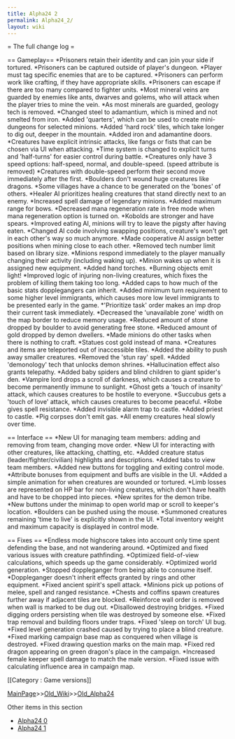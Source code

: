 ```yaml
---
title: Alpha24 2
permalink: Alpha24_2/
layout: wiki
---
```

= The full change log =

== Gameplay== 
*Prisoners retain their identity and can join your side if tortured.
*Prisoners can be captured outside of player's dungeon.
*Player must tag specific enemies that are to be captured.
*Prisoners can perform work like crafting, if they have appropriate skills.
*Prisoners can escape if there are too many compared to fighter units.
*Most mineral veins are guarded by enemies like ants, dwarves and golems, who will attack when the player tries to mine the vein.
*As most minerals are guarded, geology tech is removed.
*Changed steel to adamantium, which is mined and not smelted from iron.
*Added 'quarters', which can be used to create mini-dungeons for selected minions.
*Added 'hard rock' tiles, which take longer to dig out, deeper in the mountain.
*Added iron and adamantine doors.
*Creatures have explicit intrinsic attacks, like fangs or fists that can be chosen via UI when attacking.
*Time system is changed to explicit turns and 'half-turns' for easier control during battle.
*Creatures only have 3 speed options: half-speed, normal, and double-speed. (speed attribute is removed)
*Creatures with double-speed perform their second move immediately after the first.
*Boulders don't wound huge creatures like dragons.
*Some villages have a chance to be generated on the 'bones' of others.
*Healer AI prioritizes healing creatures that stand directly next to an enemy.
*Increased spell damage of legendary minions.
*Added maximum range for bows.
*Decreased mana regeneration rate in free mode when mana regeneration option is turned on.
*Kobolds are stronger and have spears.
*Improved eating AI, minions will try to leave the pigsty after having eaten.
*Changed AI code involving swapping positions, creature's won't get in each other's way so much anymore.
*Made cooperative AI assign better positions when mining close to each other.
*Removed tech number limit based on library size.
*Minions respond immediately to the player manually changing their activity (including waking up).
*Minion wakes up when it is assigned new equipment.
*Added hand torches.
*Burning objects emit light!
*Improved logic of injuring non-living creatures, which fixes the problem of killing them taking too long.
*Added caps to how much of the basic stats dopplegangers can inherit.
*Added minimum turn requirement to some higher level immigrants, which causes more low level immigrants to be presented early in the game.
*'Prioritize task' order makes an imp drop their current task immediately.
*Decreased the 'unavailable zone' width on the map border to reduce memory usage.
*Reduced amount of stone dropped by boulder to avoid generating free stone.
*Reduced amount of gold dropped by demon dwellers.
*Made minions do other tasks when there is nothing to craft.
*Statues cost gold instead of mana.
*Creatures and items are teleported out of inaccessible tiles.
*Added the ability to push away smaller creatures.
*Removed the 'stun ray' spell.
*Added 'demonology' tech that unlocks demon shrines.
*Hallucination effect also grants telepathy.
*Added baby spiders and blind children to giant spider's den.
*Vampire lord drops a scroll of darkness, which causes a creature to become permanently immune to sunlight.
*Ghost gets a 'touch of insanity' attack, which causes creatures to be hostile to everyone.
*Succubus gets a 'touch of love' attack, which causes creatures to become peaceful.
*Robe gives spell resistance.
*Added invisible alarm trap to castle.
*Added priest to castle.
*Pig corpses don't emit gas.
*All enemy creatures heal slowly over time.

== Interface ==
*New UI for managing team members: adding and removing from team, changing move order.
*New UI for interacting with other creatures, like attacking, chatting, etc.
*Added creature status (leader/fighter/civilian) highlights and descriptions.
*Added tabs to view team members.
*Added new buttons for toggling and exiting control mode.
*Attribute bonuses from equipment and buffs are visible in the UI.
*Added a simple animation for when creatures are wounded or tortured.
*Limb losses are represented on HP bar for non-living creatures, which don't have health and have to be chopped into pieces.
*New sprites for the demon tribe.
*New buttons under the minimap to open world map or scroll to keeper's location.
*Boulders can be pushed using the mouse.
*Summoned creatures remaining 'time to live' is explicitly shown in the UI.
*Total inventory weight and maximum capacity is displayed in control mode.

== Fixes ==
*Endless mode highscore takes into account only time spent defending the base, and not wandering around.
*Optimized and fixed various issues with creature pathfinding.
*Optimized field-of-view calculations, which speeds up the game considerably.
*Optimized world generation.
*Stopped doppleganger from being able to consume itself.
*Doppleganger doesn't inherit effects granted by rings and other equipment.
*Fixed ancient spirit's spell attack.
*Minions pick up potions of melee, spell and ranged resistance.
*Chests and coffins spawn creatures further away if adjacent tiles are blocked.
*Reinforce wall order is removed when wall is marked to be dug out.
*Disallowed destroying bridges.
*Fixed digging orders persisting when tile was destroyed by someone else.
*Fixed trap removal and building floors under traps.
*Fixed 'sleep on torch' UI bug.
*Fixed level generation crashed caused by trying to place a blind creature.
*Fixed marking campaign base map as conquered when village is destroyed.
*Fixed drawing question marks on the main map.
*Fixed red dragon appearing on green dragon's place in the campaign.
*Increased female keeper spell damage to match the male version.
*Fixed issue with calculating influence area in campaign map.

[[Category : Game versions]]

[MainPage](/keeperrl_wiki/ "wikilink")>>[Old_Wiki](/keeperrl_wiki/Old_Wiki "wikilink")>>[Old_Alpha24](/keeperrl_wiki/Old_Alpha24 "wikilink")

Other items in this section
-    [Alpha24 0](/keeperrl_wiki/Alpha24_0 "wikilink")
-    [Alpha24 1](/keeperrl_wiki/Alpha24_1 "wikilink")
